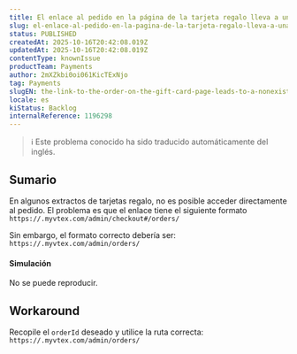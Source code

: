 ```yaml
---
title: El enlace al pedido en la página de la tarjeta regalo lleva a una página inexistente (404)
slug: el-enlace-al-pedido-en-la-pagina-de-la-tarjeta-regalo-lleva-a-una-pagina-inexistente-404
status: PUBLISHED
createdAt: 2025-10-16T20:42:08.019Z
updatedAt: 2025-10-16T20:42:08.019Z
contentType: knownIssue
productTeam: Payments
author: 2mXZkbi0oi061KicTExNjo
tag: Payments
slugEN: the-link-to-the-order-on-the-gift-card-page-leads-to-a-nonexistent-page-404
locale: es
kiStatus: Backlog
internalReference: 1196298
---
```


>ℹ️ Este problema conocido ha sido traducido automáticamente del inglés.

## Sumario


En algunos extractos de tarjetas regalo, no es posible acceder directamente al pedido. El problema es que el enlace tiene el siguiente formato
`https://.myvtex.com/admin/checkout#/orders/`

Sin embargo, el formato correcto debería ser:
`https://.myvtex.com/admin/orders/`


#### Simulación


No se puede reproducir.

## Workaround


Recopile el `orderId` deseado y utilice la ruta correcta: `https://.myvtex.com/admin/orders/`



